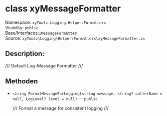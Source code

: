 # class xyMessageFormatter

Namespace: `xyToolz.Logging.Helper.Formatters`  
Visibility: `public`  
Base/Interfaces:`IMessageFormatter`  
Source: `xyToolz\Logging\Helper\Formatters\xyMessageFormatter.cs`

## Description:

/// Default Log-Message Formatter
    ///

## Methoden

- `string FormatMessageForLogging(string message, string? callerName = null, LogLevel? level = null)` — `public`
  
  /// Format a message for consistent logging
        ///

